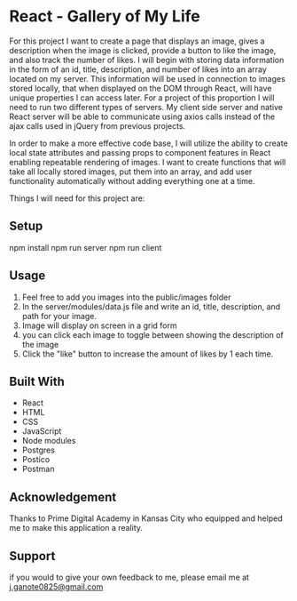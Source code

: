 # React - Gallery of My Life

For this project I want to create a page that displays an image, gives a description when the image is clicked, provide a button to like the image, and also track the number of likes. I will begin with storing data information in the form of an id, title, description, and number of likes into an array located on my server. This information will be used in connection to images stored locally, that when displayed on the DOM through React, will have unique properties I can access later. For a project of this proportion I will need to run two different types of servers. My client side server and native React server will be able to communicate using axios calls instead of the ajax calls used in jQuery from previous projects.

In order to make a more effective code base, I will utilize the ability to create local state attributes and passing props to component features in React enabling repeatable rendering of images. I want to create functions that will take all locally stored images, put them into an array, and add user functionality automatically without adding everything one at a time.

Things I will need for this project are:

## Setup

npm install
npm run server
npm run client

## Usage 

1. Feel free to add you images into the public/images folder
2. In the server/modules/data.js file and write an id, title, description, and path for your image.
3. Image will display on screen in a grid form 
4. you can click each image to toggle between showing the description of the image
5. Click the "like" button to increase the amount of likes by 1 each time.

## Built With

- React
- HTML
- CSS
- JavaScript
- Node modules
- Postgres
- Postico
- Postman

## Acknowledgement

Thanks to Prime Digital Academy in Kansas City who equipped and helped me to make this application a reality.

## Support

if you would to give your own feedback to me, please email me at j.ganote0825@gmail.com